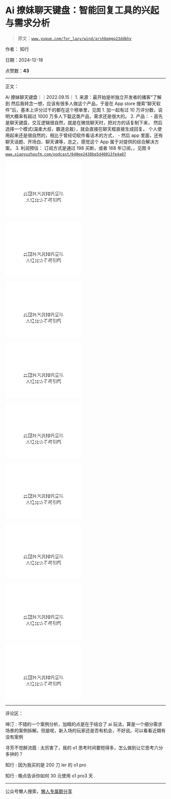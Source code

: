 # Ai 撩妹聊天键盘：智能回复工具的兴起与需求分析

> 原文：[`www.yuque.com/for_lazy/wind/arshbomgp23ddbhv`](https://www.yuque.com/for_lazy/wind/arshbomgp23ddbhv)

作者： 知行

日期：2024-12-18

点赞数：**43**

* * *

正文：

Ai 撩妹聊天键盘｜｜2022.09.15｜ 1. 来源：最开始是听独立开发者的播客“了解到 然后我转念一想，应该有很多人做这个产品，于是在 App
store 搜索“聊天软件”后，基本上评分过千的都在这个榜单里，见图 1\. 加一起有过 10 万评分数，说明大概率有超过 1000 万多人下载这类产品，需求还是很大的。
2. 产品： - 首先是聊天键盘，交互逻辑很自然，就是在微信聊天时，把对方的话复制下来，
然后选择一个模式(温柔大叔，霸道总裁），就会直接在聊天框直接生成回复。 个人使用起来还是很自然的，相比于曾经切软件看话术的方式， - 然后 app 里面，还有聊天话题、开场白、聊天课等，总之，感觉这个 App 属于对提供的综合解决方案。 3. 利润预估：
订阅方式是通过 198 买断，或者 168 年订阅，，见图 9 [`www.xiaoyuzhoufm.com/podcast/640ee2438be5d40013fe4a87`](https://www.xiaoyuzhoufm.com/podcast/640ee2438be5d40013fe4a87)

![](img/a20b82500e79d61bbe4181d7d806a298.png "None")

![](img/eac2ef3443bff065dc662a0b40cd83ef.png "None")

![](img/ace16496deda5532b2a358c1ac9ebaff.png "None")

![](img/a597e4c2cc811a7816d54d0c092787d1.png "None")

![](img/22fa7c51137bc0439e0cb874463b0f0b.png "None")

![](img/6f6a277c8afadb101441d111f21efcb3.png "None")

![](img/5881b4fdd0b47d5fd04b833c29a0a716.png "None")

![](img/4e36c9941f23cc0b2eb30ee3bcc44481.png "None")

![](img/a80b27f566c727bee545d2f2a343b08e.png "None")

* * *

评论区：

坤汀 : 不错的一个案例分析，加精的点是在于结合了 ai 玩法，算是一个细分需求场景的案例拆解。但是呢，新入场的玩家还是否有机会，不好说。可以看看近期有没有案例

寻芳不觉醉流霞 : 太厉害了，我的 o1 思考时间要短得多，怎么做到让它思考六分多钟的？

知行 : 因为我买的是 200 刀 ler 的 o1 pro

知行 : 晚点告诉你如何 30 元使用 o1 pro3 天

* * *

公众号懒人搜索，[懒人专属群分享](https://lazybook.fun/#/blog/group)
